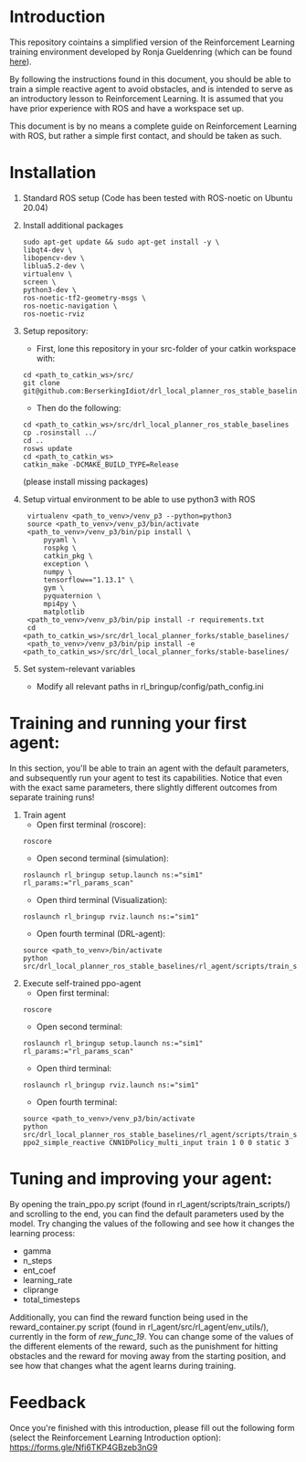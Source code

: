 # Introduction

This repository cointains a simplified version of the Reinforcement Learning training environment developed by Ronja Gueldenring (which can be found [here](https://github.com/RGring/drl_local_planner_ros_stable_baselines)).

By following the instructions found in this document, you should be able to train a simple reactive agent to avoid obstacles, and is intended to serve as an introductory lesson to Reinforcement Learning. It is assumed that you have prior experience with ROS and have a workspace set up.

This document is by no means a complete guide on Reinforcement Learning with ROS, but rather a simple first contact, and should be taken as such.

# Installation

1. Standard ROS setup (Code has been tested with ROS-noetic on Ubuntu 20.04)

2. Install additional packages
    ```
    sudo apt-get update && sudo apt-get install -y \
    libqt4-dev \
    libopencv-dev \
    liblua5.2-dev \
    virtualenv \
    screen \
    python3-dev \
    ros-noetic-tf2-geometry-msgs \
    ros-noetic-navigation \
    ros-noetic-rviz 
    ```

3. Setup repository: 
    * First, lone this repository in your src-folder of your catkin workspace with:
    ```
    cd <path_to_catkin_ws>/src/
    git clone git@github.com:BerserkingIdiot/drl_local_planner_ros_stable_baselines.git
    ```
    * Then do the following:
    ```
    cd <path_to_catkin_ws>/src/drl_local_planner_ros_stable_baselines
    cp .rosinstall ../
    cd ..
    rosws update
    cd <path_to_catkin_ws>
    catkin_make -DCMAKE_BUILD_TYPE=Release
    ```
    (please install missing packages)

4. Setup virtual environment to be able to use python3 with ROS
   ```
    virtualenv <path_to_venv>/venv_p3 --python=python3
    source <path_to_venv>/venv_p3/bin/activate
    <path_to_venv>/venv_p3/bin/pip install \
        pyyaml \
        rospkg \
        catkin_pkg \
        exception \
        numpy \
        tensorflow=="1.13.1" \
        gym \
        pyquaternion \ 
        mpi4py \
        matplotlib
    <path_to_venv>/venv_p3/bin/pip install -r requirements.txt
    cd <path_to_catkin_ws>/src/drl_local_planner_forks/stable_baselines/
    <path_to_venv>/venv_p3/bin/pip install -e <path_to_catkin_ws>/src/drl_local_planner_forks/stable-baselines/
    ```
5. Set system-relevant variables 
    * Modify all relevant paths in rl_bringup/config/path_config.ini

# Training and running your first agent:

In this section, you'll be able to train an agent with the default parameters, and subsequently run your agent to test its capabilities. Notice that even with the exact same parameters, there slightly different outcomes from separate training runs!

1. Train agent
    * Open first terminal (roscore): 
    ```
    roscore
    ```
    * Open second terminal (simulation):
    ```
    roslaunch rl_bringup setup.launch ns:="sim1" rl_params:="rl_params_scan"
    ```
    * Open third terminal (Visualization):
     ```
    roslaunch rl_bringup rviz.launch ns:="sim1"
    ```
    * Open fourth terminal (DRL-agent):
     ```
    source <path_to_venv>/bin/activate 
    python src/drl_local_planner_ros_stable_baselines/rl_agent/scripts/train_scripts/train_ppo.py
    ```
2. Execute self-trained ppo-agent
    * Open first terminal: 
    ```
    roscore
    ```
    * Open second terminal: 
    ```
    roslaunch rl_bringup setup.launch ns:="sim1" rl_params:="rl_params_scan"
    ```
    * Open third terminal: 
    ```
    roslaunch rl_bringup rviz.launch ns:="sim1"
    ```
    * Open fourth terminal:
    ```
    source <path_to_venv>/venv_p3/bin/activate 
    python src/drl_local_planner_ros_stable_baselines/rl_agent/scripts/train_scripts/train_ppo.py ppo2_simple_reactive CNN1DPolicy_multi_input train 1 0 0 static 3
    ```
# Tuning and improving your agent:

By opening the train_ppo.py script (found in rl_agent/scripts/train_scripts/) and scrolling to the end, you can find the default parameters used by the model. Try changing the values of the following and see how it changes the learning process:
        
- gamma
- n_steps
- ent_coef
- learning_rate
- cliprange
- total_timesteps
    
Additionally, you can find the reward function being used in the reward_container.py script (found in rl_agent/src/rl_agent/env_utils/), currently in the form of _rew_func_19_. You can change some of the values of the different elements of the reward, such as the punishment for hitting obstacles and the reward for moving away from the starting position, and see how that changes what the agent learns during training.

# Feedback

Once you're finished with this introduction, please fill out the following form (select the Reinforcement Learning Introduction option):
https://forms.gle/Nfi6TKP4GBzeb3nG9
